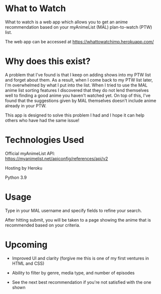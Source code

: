 # What to Watch

What to watch is a web app which allows you to get an anime recommendation based on your myAnimeList (MAL) plan-to-watch (PTW) list.

The web app can be accessed at https://whattowatchimp.herokuapp.com/

# Why does this exist?

A problem that I've found is that I keep on adding shows into my PTW list and forget about them. As a result, when I come back to my PTW list later, I'm overwhelmed by what I put into the list.
When I tried to use the MAL anime list sorting features I discovered that they do not lend themselves well to finding a good anime you haven't watched yet.
On top of this, I've found that the suggestions given by MAL themselves doesn't include anime already in your PTW.

This app is designed to solve this problem I had and I hope it can help others who have had the same issue!

# Technologies Used

Official myAnimeList API: https://myanimelist.net/apiconfig/references/api/v2

Hosting by Heroku

Python 3.9

# Usage

Type in your MAL username and specify fields to refine your search.

After hitting submit, you will be taken to a page showing the anime that is recommended based on your criteria.

# Upcoming

* Improved UI and clarity (forgive me this is one of my first ventures in HTML and CSS)

* Ability to filter by genre, media type, and number of episodes

* See the next best recommendation if you're not satisfied with the one shown

